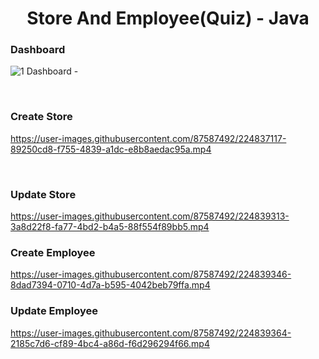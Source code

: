 

<p align="center">
  
<h1 align="center"> Store And Employee(Quiz)  - Java </h1>
</p>



### Dashboard

![1 ‪Dashboard -](https://user-images.githubusercontent.com/87587492/224831512-e106236c-4d71-4659-9c51-dee6c11107be.png)

<br>

### Create Store

https://user-images.githubusercontent.com/87587492/224837117-89250cd8-f755-4839-a1dc-e8b8aedac95a.mp4

<br>

### Update Store

https://user-images.githubusercontent.com/87587492/224839313-3a8d22f8-fa77-4bd2-b4a5-88f554f89bb5.mp4
<br>

### Create Employee


https://user-images.githubusercontent.com/87587492/224839346-8dad7394-0710-4d7a-b595-4042beb79ffa.mp4
<br>

### Update Employee

https://user-images.githubusercontent.com/87587492/224839364-2185c7d6-cf89-4bc4-a86d-f6d296294f66.mp4



